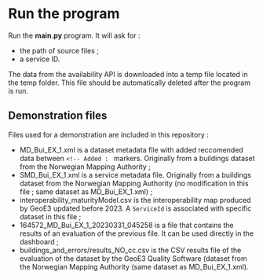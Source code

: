 # Run the program

Run the **__main__.py** program. It will ask for :
- the path of source files ;
- a service ID.

The data from the availability API is downloaded into a temp file located in the temp folder. This file should be automatically deleted after the program is run.

## Demonstration files

Files used for a demonstration are included in this repository :
- MD_Bui_EX_1.xml is a dataset metadata file with added reccomended data between `<!-- Added : ` markers. Originally from a buildings dataset from the Norwegian Mapping Authority ;
- SMD_Bui_EX_1.xml is a service metadata file. Originally from a buildings dataset from the Norwegian Mapping Authority (no modification in this file ; same dataset as MD_Bui_EX_1.xml) ;
- interoperability_maturityModel.csv is the interoperability map produced by GeoE3 updated before 2023. A `ServiceId` is associated with specific dataset in this file ;
- 164572_MD_Bui_EX_1_20230331_045258 is a file that contains the results of an evaluation of the previous file. It can be used directly in the dashboard ;
- buildings_and_errors/results_NO_cc.csv is the CSV results  file of the evaluation of the dataset by the GeoE3 Quality Software (dataset from the Norwegian Mapping Authority (same dataset as MD_Bui_EX_1.xml).
